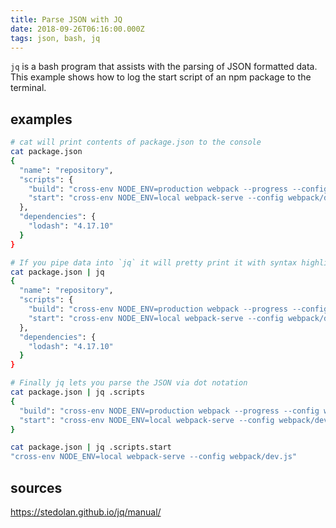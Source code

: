 ```yaml
---
title: Parse JSON with JQ
date: 2018-09-26T06:16:00.000Z
tags: json, bash, jq
---
```


`jq` is a bash program that assists with the parsing of JSON formatted data. This example shows how to log the start script of an npm package to the terminal.

## examples

```bash
# cat will print contents of package.json to the console
cat package.json
{
  "name": "repository",
  "scripts": {
    "build": "cross-env NODE_ENV=production webpack --progress --config webpack/prod.js",
    "start": "cross-env NODE_ENV=local webpack-serve --config webpack/dev.js",
  },
  "dependencies": {
    "lodash": "4.17.10"
  }
}
```

```bash
# If you pipe data into `jq` it will pretty print it with syntax highlighting
cat package.json | jq
{
  "name": "repository",
  "scripts": {
    "build": "cross-env NODE_ENV=production webpack --progress --config webpack/prod.js",
    "start": "cross-env NODE_ENV=local webpack-serve --config webpack/dev.js",
  },
  "dependencies": {
    "lodash": "4.17.10"
  }
}
```

```bash
# Finally jq lets you parse the JSON via dot notation
cat package.json | jq .scripts
{
  "build": "cross-env NODE_ENV=production webpack --progress --config webpack/prod.js",
  "start": "cross-env NODE_ENV=local webpack-serve --config webpack/dev.js",
}

cat package.json | jq .scripts.start
"cross-env NODE_ENV=local webpack-serve --config webpack/dev.js"
```

## sources

https://stedolan.github.io/jq/manual/
